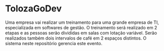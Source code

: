 # TolozaGoDev
Uma empresa vai realizar um treinamento para uma grande empresa de TI, especializada em softwares de gestão. O treinamento será realizado em 2 etapas e as pessoas serão divididas em salas com lotação variável. Serão realizados também dois intervalos de café em 2 espaços distintos. O sistema neste repositório gerencia este evento.
